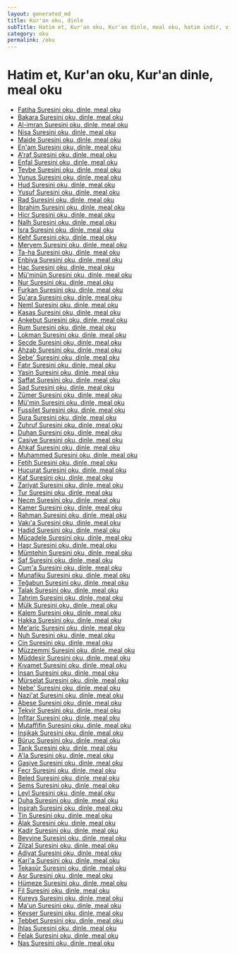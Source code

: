 ```yaml
---
layout: generated_md
title: Kur'an oku, dinle
subTitle: Hatim et, Kur'an oku, Kur'an dinle, meal oku, hatim indir, videodan izle.
category: oku
permalink: /oku
---
```

<h1>Hatim et, Kur'an oku, Kur'an dinle, meal oku</h1>

<ul>
  <li><a href="/oku/Fatiha">Fatiha Suresini oku, dinle, meal oku</a></li>
  <li><a href="/oku/Bakara">Bakara Suresini oku, dinle, meal oku</a></li>
  <li><a href="/oku/Al-imran">Al-imran Suresini oku, dinle, meal oku</a></li>
  <li><a href="/oku/Nisa">Nisa Suresini oku, dinle, meal oku</a></li>
  <li><a href="/oku/Maide">Maide Suresini oku, dinle, meal oku</a></li>
  <li><a href="/oku/En'am">En'am Suresini oku, dinle, meal oku</a></li>
  <li><a href="/oku/A'raf">A'raf Suresini oku, dinle, meal oku</a></li>
  <li><a href="/oku/Enfal">Enfal Suresini oku, dinle, meal oku</a></li>
  <li><a href="/oku/Tevbe">Tevbe Suresini oku, dinle, meal oku</a></li>
  <li><a href="/oku/Yunus">Yunus Suresini oku, dinle, meal oku</a></li>
  <li><a href="/oku/Hud">Hud Suresini oku, dinle, meal oku</a></li>
  <li><a href="/oku/Yusuf">Yusuf Suresini oku, dinle, meal oku</a></li>
  <li><a href="/oku/Rad">Rad Suresini oku, dinle, meal oku</a></li>
  <li><a href="/oku/İbrahim">İbrahim Suresini oku, dinle, meal oku</a></li>
  <li><a href="/oku/Hicr">Hicr Suresini oku, dinle, meal oku</a></li>
  <li><a href="/oku/Nalh">Nalh Suresini oku, dinle, meal oku</a></li>
  <li><a href="/oku/İsra">İsra Suresini oku, dinle, meal oku</a></li>
  <li><a href="/oku/Kehf">Kehf Suresini oku, dinle, meal oku</a></li>
  <li><a href="/oku/Meryem">Meryem Suresini oku, dinle, meal oku</a></li>
  <li><a href="/oku/Ta-ha">Ta-ha Suresini oku, dinle, meal oku</a></li>
  <li><a href="/oku/Enbiya">Enbiya Suresini oku, dinle, meal oku</a></li>
  <li><a href="/oku/Hac">Hac Suresini oku, dinle, meal oku</a></li>
  <li><a href="/oku/Mü'minün">Mü'minün Suresini oku, dinle, meal oku</a></li>
  <li><a href="/oku/Nur">Nur Suresini oku, dinle, meal oku</a></li>
  <li><a href="/oku/Furkan">Furkan Suresini oku, dinle, meal oku</a></li>
  <li><a href="/oku/Şu'ara">Şu'ara Suresini oku, dinle, meal oku</a></li>
  <li><a href="/oku/Neml">Neml Suresini oku, dinle, meal oku</a></li>
  <li><a href="/oku/Kasas">Kasas Suresini oku, dinle, meal oku</a></li>
  <li><a href="/oku/Ankebut">Ankebut Suresini oku, dinle, meal oku</a></li>
  <li><a href="/oku/Rum">Rum Suresini oku, dinle, meal oku</a></li>
  <li><a href="/oku/Lokman">Lokman Suresini oku, dinle, meal oku</a></li>
  <li><a href="/oku/Secde">Secde Suresini oku, dinle, meal oku</a></li>
  <li><a href="/oku/Ahzab">Ahzab Suresini oku, dinle, meal oku</a></li>
  <li><a href="/oku/Sebe'">Sebe' Suresini oku, dinle, meal oku</a></li>
  <li><a href="/oku/Fatır">Fatır Suresini oku, dinle, meal oku</a></li>
  <li><a href="/oku/Yasin">Yasin Suresini oku, dinle, meal oku</a></li>
  <li><a href="/oku/Saffat">Saffat Suresini oku, dinle, meal oku</a></li>
  <li><a href="/oku/Sad">Sad Suresini oku, dinle, meal oku</a></li>
  <li><a href="/oku/Zümer">Zümer Suresini oku, dinle, meal oku</a></li>
  <li><a href="/oku/Mü'min">Mü'min Suresini oku, dinle, meal oku</a></li>
  <li><a href="/oku/Fussilet">Fussilet Suresini oku, dinle, meal oku</a></li>
  <li><a href="/oku/Şura">Şura Suresini oku, dinle, meal oku</a></li>
  <li><a href="/oku/Zuhruf">Zuhruf Suresini oku, dinle, meal oku</a></li>
  <li><a href="/oku/Duhan">Duhan Suresini oku, dinle, meal oku</a></li>
  <li><a href="/oku/Casiye">Casiye Suresini oku, dinle, meal oku</a></li>
  <li><a href="/oku/Ahkaf">Ahkaf Suresini oku, dinle, meal oku</a></li>
  <li><a href="/oku/Muhammed">Muhammed Suresini oku, dinle, meal oku</a></li>
  <li><a href="/oku/Fetih">Fetih Suresini oku, dinle, meal oku</a></li>
  <li><a href="/oku/Hucurat">Hucurat Suresini oku, dinle, meal oku</a></li>
  <li><a href="/oku/Kaf">Kaf Suresini oku, dinle, meal oku</a></li>
  <li><a href="/oku/Zariyat">Zariyat Suresini oku, dinle, meal oku</a></li>
  <li><a href="/oku/Tur">Tur Suresini oku, dinle, meal oku</a></li>
  <li><a href="/oku/Necm">Necm Suresini oku, dinle, meal oku</a></li>
  <li><a href="/oku/Kamer">Kamer Suresini oku, dinle, meal oku</a></li>
  <li><a href="/oku/Rahman">Rahman Suresini oku, dinle, meal oku</a></li>
  <li><a href="/oku/Vakı'a">Vakı'a Suresini oku, dinle, meal oku</a></li>
  <li><a href="/oku/Hadid">Hadid Suresini oku, dinle, meal oku</a></li>
  <li><a href="/oku/Mücadele">Mücadele Suresini oku, dinle, meal oku</a></li>
  <li><a href="/oku/Haşr">Haşr Suresini oku, dinle, meal oku</a></li>
  <li><a href="/oku/Mümtehin">Mümtehin Suresini oku, dinle, meal oku</a></li>
  <li><a href="/oku/Saf">Saf Suresini oku, dinle, meal oku</a></li>
  <li><a href="/oku/Cum'a">Cum'a Suresini oku, dinle, meal oku</a></li>
  <li><a href="/oku/Munafiku">Munafiku Suresini oku, dinle, meal oku</a></li>
  <li><a href="/oku/Teğabun">Teğabun Suresini oku, dinle, meal oku</a></li>
  <li><a href="/oku/Talak">Talak Suresini oku, dinle, meal oku</a></li>
  <li><a href="/oku/Tahrim">Tahrim Suresini oku, dinle, meal oku</a></li>
  <li><a href="/oku/Mülk">Mülk Suresini oku, dinle, meal oku</a></li>
  <li><a href="/oku/Kalem">Kalem Suresini oku, dinle, meal oku</a></li>
  <li><a href="/oku/Hakka">Hakka Suresini oku, dinle, meal oku</a></li>
  <li><a href="/oku/Me'aric">Me'aric Suresini oku, dinle, meal oku</a></li>
  <li><a href="/oku/Nuh">Nuh Suresini oku, dinle, meal oku</a></li>
  <li><a href="/oku/Cin">Cin Suresini oku, dinle, meal oku</a></li>
  <li><a href="/oku/Müzzemmi">Müzzemmi Suresini oku, dinle, meal oku</a></li>
  <li><a href="/oku/Müddesir">Müddesir Suresini oku, dinle, meal oku</a></li>
  <li><a href="/oku/Kıyamet">Kıyamet Suresini oku, dinle, meal oku</a></li>
  <li><a href="/oku/İnsan">İnsan Suresini oku, dinle, meal oku</a></li>
  <li><a href="/oku/Mürselat">Mürselat Suresini oku, dinle, meal oku</a></li>
  <li><a href="/oku/Nebe'">Nebe' Suresini oku, dinle, meal oku</a></li>
  <li><a href="/oku/Nazi'at">Nazi'at Suresini oku, dinle, meal oku</a></li>
  <li><a href="/oku/Abese">Abese Suresini oku, dinle, meal oku</a></li>
  <li><a href="/oku/Tekvir">Tekvir Suresini oku, dinle, meal oku</a></li>
  <li><a href="/oku/İnfitar">İnfitar Suresini oku, dinle, meal oku</a></li>
  <li><a href="/oku/Mutaffifin">Mutaffifin Suresini oku, dinle, meal oku</a></li>
  <li><a href="/oku/İnşikak">İnşikak Suresini oku, dinle, meal oku</a></li>
  <li><a href="/oku/Büruc">Büruc Suresini oku, dinle, meal oku</a></li>
  <li><a href="/oku/Tarık">Tarık Suresini oku, dinle, meal oku</a></li>
  <li><a href="/oku/A'la">A'la Suresini oku, dinle, meal oku</a></li>
  <li><a href="/oku/Gaşiye">Gaşiye Suresini oku, dinle, meal oku</a></li>
  <li><a href="/oku/Fecr">Fecr Suresini oku, dinle, meal oku</a></li>
  <li><a href="/oku/Beled">Beled Suresini oku, dinle, meal oku</a></li>
  <li><a href="/oku/Şems">Şems Suresini oku, dinle, meal oku</a></li>
  <li><a href="/oku/Leyl">Leyl Suresini oku, dinle, meal oku</a></li>
  <li><a href="/oku/Duha">Duha Suresini oku, dinle, meal oku</a></li>
  <li><a href="/oku/İnşirah">İnşirah Suresini oku, dinle, meal oku</a></li>
  <li><a href="/oku/Tin">Tin Suresini oku, dinle, meal oku</a></li>
  <li><a href="/oku/Âlak">Âlak Suresini oku, dinle, meal oku</a></li>
  <li><a href="/oku/Kadir">Kadir Suresini oku, dinle, meal oku</a></li>
  <li><a href="/oku/Beyyine">Beyyine Suresini oku, dinle, meal oku</a></li>
  <li><a href="/oku/Zilzal">Zilzal Suresini oku, dinle, meal oku</a></li>
  <li><a href="/oku/Adiyat">Adiyat Suresini oku, dinle, meal oku</a></li>
  <li><a href="/oku/Kari'a">Kari'a Suresini oku, dinle, meal oku</a></li>
  <li><a href="/oku/Tekasür">Tekasür Suresini oku, dinle, meal oku</a></li>
  <li><a href="/oku/Asr">Asr Suresini oku, dinle, meal oku</a></li>
  <li><a href="/oku/Hümeze">Hümeze Suresini oku, dinle, meal oku</a></li>
  <li><a href="/oku/Fil">Fil Suresini oku, dinle, meal oku</a></li>
  <li><a href="/oku/Kureyş">Kureyş Suresini oku, dinle, meal oku</a></li>
  <li><a href="/oku/Ma'un">Ma'un Suresini oku, dinle, meal oku</a></li>
  <li><a href="/oku/Kevser">Kevser Suresini oku, dinle, meal oku</a></li>
  <li><a href="/oku/Tebbet">Tebbet Suresini oku, dinle, meal oku</a></li>
  <li><a href="/oku/İhlas">İhlas Suresini oku, dinle, meal oku</a></li>
  <li><a href="/oku/Felak">Felak Suresini oku, dinle, meal oku</a></li>
  <li><a href="/oku/Nas">Nas Suresini oku, dinle, meal oku</a></li>
</ul>
